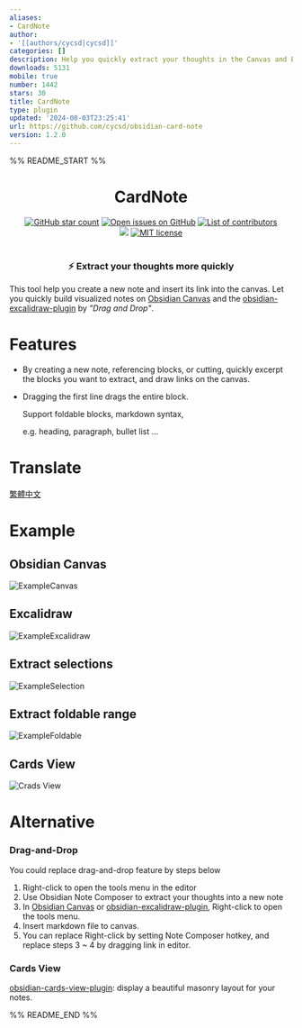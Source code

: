 ```yaml
---
aliases:
- CardNote
author:
- '[[authors/cycsd|cycsd]]'
categories: []
description: Help you quickly extract your thoughts in the Canvas and Excalidraw
downloads: 5131
mobile: true
number: 1442
stars: 30
title: CardNote
type: plugin
updated: '2024-08-03T23:25:41'
url: https://github.com/cycsd/obsidian-card-note
version: 1.2.0
---
```


%% README_START %%

<h1 align="center">
	CardNote
</h1>

<p align="center">
    <a href="https://github.com/cycsd/obsidian-card-note/stargazers"><img src="https://img.shields.io/github/stars/cycsd/obsidian-card-note?colorA=363a4f&colorB=e0ac00&style=for-the-badge" alt="GitHub star count"></a>
    <a href="https://github.com/cycsd/obsidian-card-note/issues"><img src="https://img.shields.io/github/issues/cycsd/obsidian-card-note?colorA=363a4f&colorB=e93147&style=for-the-badge" alt="Open issues on GitHub"></a>
    <a href="https://github.com/cycsd/obsidian-card-note/contributors"><img src="https://img.shields.io/github/contributors/cycsd/obsidian-card-note?colorA=363a4f&colorB=08b94e&style=for-the-badge" alt="List of contributors"></a>
    <br/>
	<a href="https://obsidian.md/plugins?id=card-note"><img src="https://img.shields.io/badge/dynamic/json?logo=obsidian&color=%23483699&style=for-the-badge&label=downloads&query=%24%5B%22card-note%22%5D.downloads&url=https%3A%2F%2Fraw.githubusercontent.com%2Fobsidianmd%2Fobsidian-releases%2Fmaster%2Fcommunity-plugin-stats.json"/></a>
	<a href="./LICENSE"><img src="https://img.shields.io/static/v1.svg?style=for-the-badge&label=License&message=MIT&colorA=363a4f&colorB=b7bdf8" alt="MIT license"/></a>
    <br/><br/>
    <h3 align='center'>⚡ Extract your thoughts more quickly</h3>
</p>

This tool help you create a new note and insert its link into the canvas. Let you quickly build visualized notes on [Obsidian Canvas](https://obsidian.md/canvas) and the [obsidian-excalidraw-plugin](https://github.com/zsviczian/obsidian-excalidraw-plugin) by *"Drag and Drop"*.


# Features
- By creating a new note, referencing blocks, or cutting, quickly excerpt the blocks you want to extract, and draw links on the canvas.
- Dragging the first line drags the entire block.

  Support  foldable blocks, markdown syntax,

  e.g. heading, paragraph, bullet list ...

# Translate
[繁體中文](https://github.com/cycsd/obsidian-card-note/blob/main/TRANSLATING_ZHTW.md)

# Example
## Obsidian Canvas
![ExampleCanvas](https://raw.githubusercontent.com/cycsd/obsidian-card-note/HEAD/src/images/CardNoteCanvas.gif)
## Excalidraw
![ExampleExcalidraw](https://raw.githubusercontent.com/cycsd/obsidian-card-note/HEAD/src/images/CardNoteExcalidraw.gif)
## Extract selections
![ExampleSelection](https://raw.githubusercontent.com/cycsd/obsidian-card-note/HEAD/src/images/CardNoteSection.gif)
## Extract foldable range
![ExampleFoldable](https://raw.githubusercontent.com/cycsd/obsidian-card-note/HEAD/src/images/CardNoteFoldable.gif)

## Cards View
![Crads View](https://raw.githubusercontent.com/cycsd/obsidian-card-note/HEAD/src/images/CardNoteSearchView.gif)

# Alternative
### Drag-and-Drop
 You could replace drag-and-drop feature by steps below
 1. Right-click to open the tools menu in the editor
 2. Use Obsidian Note Composer to extract your thoughts into a new note
 3. In [Obsidian Canvas](https://obsidian.md/canvas) or [obsidian-excalidraw-plugin](https://github.com/zsviczian/obsidian-excalidraw-plugin), Right-click to open the tools menu.
 4. Insert markdown file to canvas.
 5. You can replace Right-click by setting Note Composer hotkey, and replace steps 3 ~ 4 by dragging link in editor.

 ### Cards View
 [obsidian-cards-view-plugin](https://github.com/jillro/obsidian-cards-view-plugin): display a beautiful masonry layout for your notes.

%% README_END %%